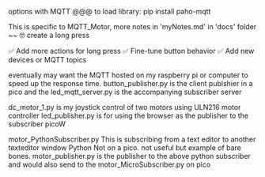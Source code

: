 options with MQTT
@@@ to load library: pip install paho-mqtt

This is specific to MQTT_Motor, more notes in 'myNotes.md' in 'docs' folder
~~ 🤓 create a long press 

✅ Add more actions for long press
✅ Fine-tune button behavior
✅ Add new devices or MQTT topics


eventually may want the MQTT hosted on my raspberry pi or computer to speed up the response time.
button_publisher.py is the client publshier in a pico and the led_mqtt_server.py is the accompanying subscriber server

dc_motor_1.py is my joystick control of two motors using ULN216 motor controller
led_publisher.py is for using the browser as the publisher to the subscriber picoW

motor_PythonSubscriber.py  This is subscribing from a text editor to another texteditor window  Python Not on a pico. not useful but example of bare bones.
motor_publisher.py is the publisher to the above python subscriber and would also send to the motor_MicroSubscriber.py on pico
